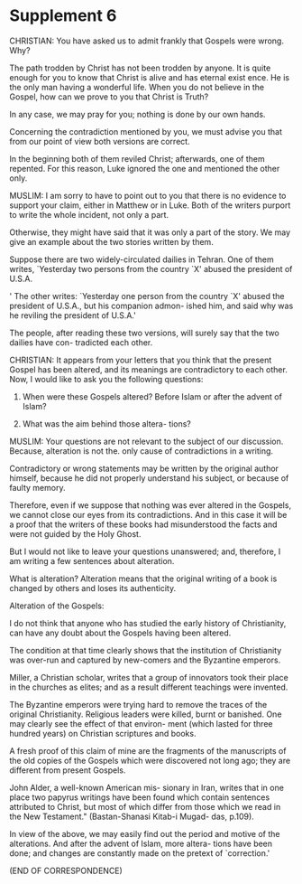 Supplement 6
============

CHRISTIAN: You have asked us to admit frankly that Gospels were wrong.
Why?

The path trodden by Christ has not been trodden by anyone. It is quite
enough for you to know that Christ is alive and has eternal exist ence.
He is the only man having a wonderful life.
When you do not believe in the Gospel, how can we prove to you that
Christ is Truth?

In any case, we may pray for you; nothing is done by our own hands.

Concerning the contradiction mentioned by you, we must advise you that
from our point of view both versions are correct.

In the beginning both of them reviled Christ; afterwards, one of them
repented. For this reason, Luke ignored the one and mentioned the other
only.

MUSLIM: I am sorry to have to point out to you that there is no
evidence to support your claim, either in Matthew or in Luke. Both of
the writers purport to write the whole incident, not only a part.

Otherwise, they might have said that it was only a part of the story.
We may give an example about the two stories written by them.

Suppose there are two widely-circulated dailies in Tehran. One of them
writes, \`Yesterday two persons from the country \`X' abused the
president of U.S.A.

' The other writes: \`Yesterday one person from the country \`X' abused
the president of U.S.A., but his companion admon- ished him, and said
why was he reviling the president of U.S.A.'

The people, after reading these two versions, will surely say that the
two dailies have con- tradicted each other.

CHRISTIAN: It appears from your letters that you think that the present
Gospel has been altered, and its meanings are contradictory to each
other. Now, I would like to ask you the following questions:

1) When were these Gospels altered? Before Islam or after the advent of
Islam?

2) What was the aim behind those altera- tions?

MUSLIM: Your questions are not relevant to the subject of our
discussion. Because, alteration is not the. only cause of contradictions
in a writing.

Contradictory or wrong statements may be written by the original author
himself, because he did not properly understand his subject, or because
of faulty memory.

Therefore, even if we suppose that nothing was ever altered in the
Gospels, we cannot close our eyes from its contradictions. And in this
case it will be a proof that the writers of these books had
misunderstood the facts and were not guided by the Holy Ghost.

But I would not like to leave your questions unanswered; and,
therefore, I am writing a few sentences about alteration.

What is alteration? Alteration means that the original writing of a
book is changed by others and loses its authenticity.

Alteration of the Gospels:

I do not think that anyone who has studied the early history of
Christianity, can have any doubt about the Gospels having been
altered.

The condition at that time clearly shows that the institution of
Christianity was over-run and captured by new-comers and the Byzantine
emperors.

Miller, a Christian scholar, writes that a group of innovators took
their place in the churches as elites; and as a result different
teachings were invented.

The Byzantine emperors were trying hard to remove the traces of the
original Christianity. Religious leaders were killed, burnt or banished.
One may clearly see the effect of that environ- ment (which lasted for
three hundred years) on Christian scriptures and books.

A fresh proof of this claim of mine are the fragments of the
manuscripts of the old copies of the Gospels which were discovered not
long ago; they are different from present Gospels.

John Alder, a well-known American mis- sionary in Iran, writes that in
one place two papyrus writings have been found which contain sentences
attributed to Christ, but most of which differ from those which we read
in the New Testament." (Bastan-Shanasi Kitab-i Mugad- das, p.109).

In view of the above, we may easily find out the period and motive of
the alterations. And after the advent of Islam, more altera- tions have
been done; and changes are constantly made on the pretext of
\`correction.'


(END OF CORRESPONDENCE)


